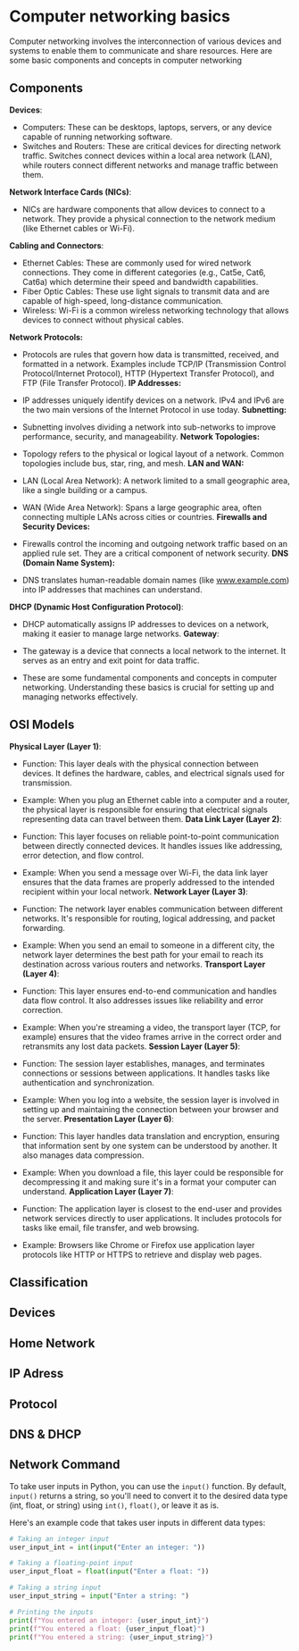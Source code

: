# Computer networking basics 
Computer networking involves the interconnection of various devices and systems to enable them to communicate and share resources. Here are some basic components and concepts in computer networking

## Components
 **Devices**:

- Computers: These can be desktops, laptops, servers, or any device capable of running networking software.
- Switches and Routers: These are critical devices for directing network traffic. Switches connect devices within a local area network (LAN), while routers connect different networks and manage traffic between them.

**Network Interface Cards (NICs)**:

- NICs are hardware components that allow devices to connect to a network. They provide a physical connection to the network medium (like Ethernet cables or Wi-Fi).

**Cabling and Connectors**:

- Ethernet Cables: These are commonly used for wired network connections. They come in different categories (e.g., Cat5e, Cat6, Cat6a) which determine their speed and bandwidth capabilities.
- Fiber Optic Cables: These use light signals to transmit data and are capable of high-speed, long-distance communication.
- Wireless: Wi-Fi is a common wireless networking technology that allows devices to connect without physical cables.

**Network Protocols:**

- Protocols are rules that govern how data is transmitted, received, and formatted in a network. Examples include TCP/IP (Transmission Control Protocol/Internet Protocol), HTTP (Hypertext Transfer Protocol), and FTP (File Transfer Protocol).
**IP Addresses:**

- IP addresses uniquely identify devices on a network. IPv4 and IPv6 are the two main versions of the Internet Protocol in use today.
**Subnetting:**

- Subnetting involves dividing a network into sub-networks to improve performance, security, and manageability.
**Network Topologies:**

- Topology refers to the physical or logical layout of a network. Common topologies include bus, star, ring, and mesh.
**LAN and WAN:**

- LAN (Local Area Network): A network limited to a small geographic area, like a single building or a campus.
- WAN (Wide Area Network): Spans a large geographic area, often connecting multiple LANs across cities or countries.
**Firewalls and Security Devices:**

- Firewalls control the incoming and outgoing network traffic based on an applied rule set. They are a critical component of network security.
**DNS (Domain Name System):**

- DNS translates human-readable domain names (like www.example.com) into IP addresses that machines can understand.

**DHCP (Dynamic Host Configuration Protocol)**:

- DHCP automatically assigns IP addresses to devices on a network, making it easier to manage large networks.
**Gateway**:

- The gateway is a device that connects a local network to the internet. It serves as an entry and exit point for data traffic.
- These are some fundamental components and concepts in computer networking. Understanding these basics is crucial for setting up and managing networks effectively.

  
## OSI Models 
**Physical Layer (Layer 1)**:

- Function: This layer deals with the physical connection between devices. It defines the hardware, cables, and electrical signals used for transmission.
- Example: When you plug an Ethernet cable into a computer and a router, the physical layer is responsible for ensuring that electrical signals representing data can travel between them.
**Data Link Layer (Layer 2)**:

- Function: This layer focuses on reliable point-to-point communication between directly connected devices. It handles issues like addressing, error detection, and flow control.
- Example: When you send a message over Wi-Fi, the data link layer ensures that the data frames are properly addressed to the intended recipient within your local network.
**Network Layer (Layer 3)**:

- Function: The network layer enables communication between different networks. It's responsible for routing, logical addressing, and packet forwarding.
- Example: When you send an email to someone in a different city, the network layer determines the best path for your email to reach its destination across various routers and networks.
**Transport Layer (Layer 4)**:

- Function: This layer ensures end-to-end communication and handles data flow control. It also addresses issues like reliability and error correction.
- Example: When you're streaming a video, the transport layer (TCP, for example) ensures that the video frames arrive in the correct order and retransmits any lost data packets.
**Session Layer (Layer 5)**:

- Function: The session layer establishes, manages, and terminates connections or sessions between applications. It handles tasks like authentication and synchronization.
- Example: When you log into a website, the session layer is involved in setting up and maintaining the connection between your browser and the server.
**Presentation Layer (Layer 6)**:

- Function: This layer handles data translation and encryption, ensuring that information sent by one system can be understood by another. It also manages data compression.
- Example: When you download a file, this layer could be responsible for decompressing it and making sure it's in a format your computer can understand.
**Application Layer (Layer 7)**:

- Function: The application layer is closest to the end-user and provides network services directly to user applications. It includes protocols for tasks like email, file transfer, and web browsing.
- Example: Browsers like Chrome or Firefox use application layer protocols like HTTP or HTTPS to retrieve and display web pages.
## Classification 
## Devices 
## Home Network 
## IP Adress 
## Protocol 
## DNS & DHCP
## Network Command 

To take user inputs in Python, you can use the `input()` function. By default, `input()` returns a string, so you'll need to convert it to the desired data type (int, float, or string) using `int()`, `float()`, or leave it as is.

Here's an example code that takes user inputs in different data types:

```python
# Taking an integer input
user_input_int = int(input("Enter an integer: "))

# Taking a floating-point input
user_input_float = float(input("Enter a float: "))

# Taking a string input
user_input_string = input("Enter a string: ")

# Printing the inputs
print(f"You entered an integer: {user_input_int}")
print(f"You entered a float: {user_input_float}")
print(f"You entered a string: {user_input_string}")
```
